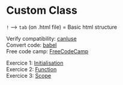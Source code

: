 # Custom Class

`!` --> `tab` (on .html file) = Basic html structure

Verify compatibility: [canIuse](https://caniuse.com)  
Convert code: [babel](https://babeljs.io/)  
Free code camp: [FreeCodeCamp](https://learn.freecodecamp.org/)  
  
Exercice 1: [Initialisation](https://github.com/KevinTss/HYF/commit/3df623bae675b578607c75616cf4c2dc6e9bbe05)  
Exercice 2: [Function](https://github.com/KevinTss/HYF/commit/3e1013e93364e00e24acc3ba060dfd3b139712f1)  
Exercice 3: [Scope](https://github.com/KevinTss/HYF/commit/92548bcf8c5efe26d88ea8a7de2222b11c72e36b)  
  